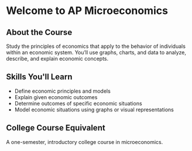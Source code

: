 # Welcome to AP Microeconomics



## About the Course

Study the principles of economics that apply to the behavior of individuals within an economic system. You’ll use graphs, charts, and data to analyze, describe, and explain economic concepts.



## Skills You'll Learn

- Define economic principles and models
- Explain given economic outcomes
- Determine outcomes of specific economic situations
- Model economic situations using graphs or visual representations



## College Course Equivalent

A one-semester, introductory college course in microeconomics.
